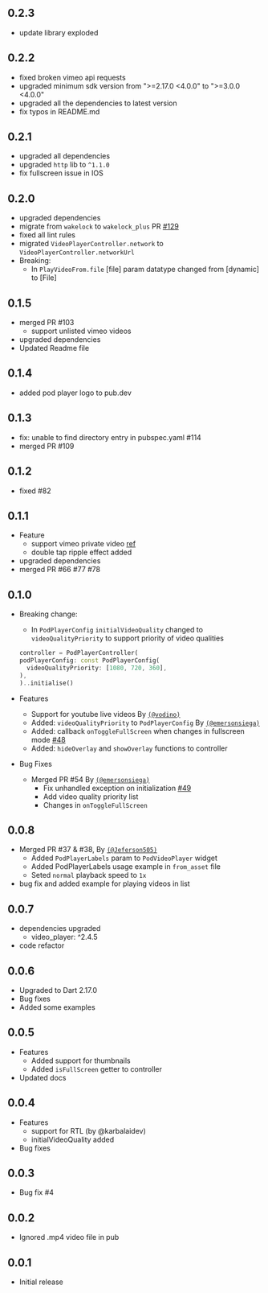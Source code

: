 ## 0.2.3
- update library exploded
## 0.2.2
- fixed broken vimeo api requests
- upgraded minimum sdk version from ">=2.17.0 <4.0.0" to ">=3.0.0 <4.0.0"
- upgraded all the dependencies to latest version
- fix typos in README.md

## 0.2.1
- upgraded all dependencies 
- upgraded `http` lib to `^1.1.0`
- fix fullscreen issue in IOS

## 0.2.0
  - upgraded dependencies 
  - migrate from `wakelock` to `wakelock_plus` PR [#129](https://github.com/newtaDev/pod_player/pull/129)
  - fixed all lint rules
  - migrated `VideoPlayerController.network` to `VideoPlayerController.networkUrl`
  - Breaking:
    - In `PlayVideoFrom.file` [file] param datatype changed from [dynamic] to [File]
## 0.1.5
  - merged PR #103
    - support unlisted vimeo videos
  - upgraded dependencies 
  - Updated Readme file
## 0.1.4
  - added pod player logo to pub.dev
## 0.1.3
  - fix: unable to find directory entry in pubspec.yaml #114
  - merged PR #109 
## 0.1.2
  - fixed #82
## 0.1.1
  - Feature
    - support vimeo private video [ref](https://github.com/newtaDev/pod_player#how-to-play-video-from-vimeo-private-videos)
    - double tap ripple effect added
  - upgraded dependencies
  - merged PR #66 #77 #78
## 0.1.0

- Breaking change:

  - In `PodPlayerConfig` `initialVideoQuality` changed to `videoQualityPriority` to support priority of video qualities

  ```dart
  controller = PodPlayerController(
  podPlayerConfig: const PodPlayerConfig(
    videoQualityPriority: [1080, 720, 360],
  ),
  )..initialise()
  ```

- Features

  - Support for youtube live videos By [`(@vodino)`](https://github.com/vodino)
  - Added: `videoQualityPriority` to `PodPlayerConfig` By [`(@emersonsiega)`](https://github.com/emersonsiega)
  - Added: callback `onToggleFullScreen` when changes in fullscreen mode [#48](https://github.com/newtaDev/pod_player/issues/48)
  - Added: `hideOverlay` and `showOverlay` functions to controller

- Bug Fixes
  - Merged PR #54 By [`(@emersonsiega)`](https://github.com/emersonsiega)
    - Fix unhandled exception on initialization [#49](https://github.com/newtaDev/pod_player/issues/49)
    - Add video quality priority list
    - Changes in `onToggleFullScreen`

## 0.0.8

- Merged PR #37 & #38, By [`(@Jeferson505)`](https://github.com/Jeferson505)
  - Added `PodPlayerLabels` param to `PodVideoPlayer` widget
  - Added PodPlayerLabels usage example in `from_asset` file
  - Seted `normal` playback speed to `1x`
- bug fix and added example for playing videos in list

## 0.0.7

- dependencies upgraded
  - video_player: ^2.4.5
- code refactor

## 0.0.6

- Upgraded to Dart 2.17.0
- Bug fixes
- Added some examples

## 0.0.5

- Features
  - Added support for thumbnails
  - Added `isFullScreen` getter to controller
- Updated docs

## 0.0.4

- Features
  - support for RTL (by @karbalaidev)
  - initialVideoQuality added
- Bug fixes

## 0.0.3

- Bug fix #4

## 0.0.2

- Ignored .mp4 video file in pub

## 0.0.1

- Initial release
